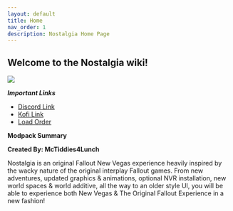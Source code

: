 ```yaml
---
layout: default
title: Home
nav_order: 1
description: Nostalgia Home Page
---
```



## **Welcome to the Nostalgia wiki!**

![](https://cdn.discordapp.com/attachments/987465565608235108/1086332396695195858/Nostalgia.png)

_**Important Links**_
* [Discord Link](https://discord.gg/43EhRjU)
* [Kofi Link](https://ko-fi.com/mctiddies4lunch)
* [Load Order](https://loadorderlibrary.com/lists/nostalgia-3)

**Modpack Summary**

**Created By: McTiddies4Lunch**

Nostalgia is an original Fallout New Vegas  experience heavily inspired by the wacky nature of the original interplay Fallout games. From new adventures, updated graphics & animations, optional NVR installation, new world spaces & world additive, all the way to an older style UI, you will be able to experience both New Vegas & The Original Fallout Experience in a new fashion!

